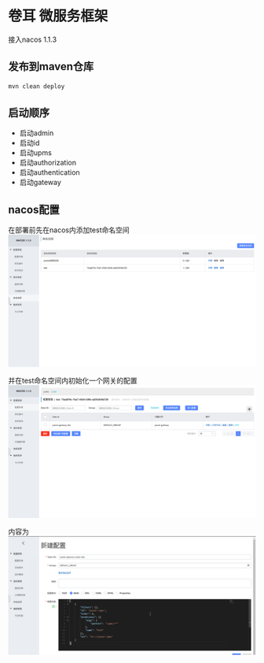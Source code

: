 # 卷耳 微服务框架

接入nacos 1.1.3

## 发布到maven仓库

```cmd
mvn clean deploy
```

## 启动顺序
- 启动admin
- 启动id
- 启动upms
- 启动authorization
- 启动authentication
- 启动gateway



## nacos配置
在部署前先在nacos内添加test命名空间
![截图](/doc/img/create_namespace.png)

并在test命名空间内初始化一个网关的配置
![截图](/doc/img/create_gateway_init_route_config.png)

内容为
![截图](/doc/img/init_route_config.png)
